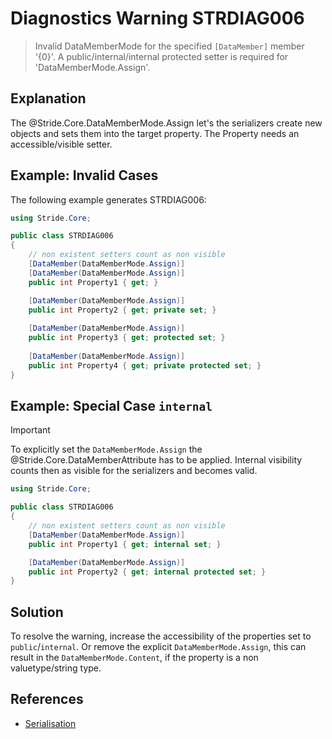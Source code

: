 # Diagnostics Warning STRDIAG006

> Invalid DataMemberMode for the specified `[DataMember]` member '{0}'. A public/internal/internal protected setter is required for 'DataMemberMode.Assign'.

## Explanation

The @Stride.Core.DataMemberMode.Assign let's the serializers create new objects and sets them into the target property. The Property needs an accessible/visible setter.

## Example: Invalid Cases

The following example generates STRDIAG006:

```csharp
using Stride.Core;

public class STRDIAG006
{
    // non existent setters count as non visible
    [DataMember(DataMemberMode.Assign)]
    [DataMember(DataMemberMode.Assign)]
    public int Property1 { get; }

    [DataMember(DataMemberMode.Assign)]
    public int Property2 { get; private set; }
    
    [DataMember(DataMemberMode.Assign)]
    public int Property3 { get; protected set; }
    
    [DataMember(DataMemberMode.Assign)]
    public int Property4 { get; private protected set; }
}
```

## Example: Special Case `internal`

> [!IMPORTANT]
> To explicitly set the `DataMemberMode.Assign` the @Stride.Core.DataMemberAttribute has to be applied.
> Internal visibility counts then as visible for the serializers and becomes valid.

```csharp
using Stride.Core;

public class STRDIAG006
{
    // non existent setters count as non visible
    [DataMember(DataMemberMode.Assign)]
    public int Property1 { get; internal set; }

    [DataMember(DataMemberMode.Assign)]
    public int Property2 { get; internal protected set; }
}
```

## Solution

To resolve the warning, increase the accessibility of the properties set to `public`/`internal`. Or remove the explicit `DataMemberMode.Assign`, this can result in the `DataMemberMode.Content`, if the property is a non valuetype/string type.

## References

- [Serialisation](../manual/scripts/serialization.md)